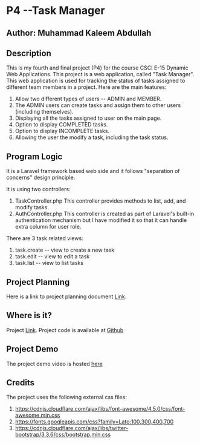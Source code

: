 # P4 --Task Manager

## Author: Muhammad Kaleem Abdullah

## Description

This is my fourth and final project (P4) for the course CSCI E-15 Dynamic Web Applications. This project is a web application, called "Task Manager". This web application is used for tracking the status of tasks assigned to different team members in a project. Here are the main features:

1. Allow two different types of users -- ADMIN and MEMBER.
2. The ADMIN users can create tasks and assign them to other users (including themselves).
3. Displaying all the tasks assigned to user on the main page.
4. Option to display COMPLETED tasks.
5. Option to display INCOMPLETE tasks.
6. Allowing the user the modify a task, including the task status.

## Program Logic

It is a Laravel framework based web side and it follows "separation of concerns" design principle.

It is using two controllers:

1. TaskController.php
		This controller provides methods to list, add, and modify tasks.
2. AuthController.php
    This controller is created as part of Laravel's built-in authentication mechanism but I have modified it so that it can handle extra column for user role.

There are 3 task related views:

1. task.create -- view to create a new task
2. task.edit -- view to edit a task
3. task.list -- view to list tasks


## Project Planning

Here is a link to project planning document [Link](https://docs.google.com/document/d/1EjofPJ_pHRT3e1gr1JDJP7qSW2_X2DjeRurrMyL32WM/edit). 

## Where is it?

Project [Link](http://p4.kaleemabdullah.com).
Project code is available at [Github](https://github.com/mkabdullah/p4)

## Project Demo

The project demo video is hosted [here](https://www.youtube.com/watch?v=i1Lk7kRjFHw)

## Credits
The project uses the following external css files:
1. https://cdnjs.cloudflare.com/ajax/libs/font-awesome/4.5.0/css/font-awesome.min.css
2. https://fonts.googleapis.com/css?family=Lato:100,300,400,700
3. https://cdnjs.cloudflare.com/ajax/libs/twitter-bootstrap/3.3.6/css/bootstrap.min.css
